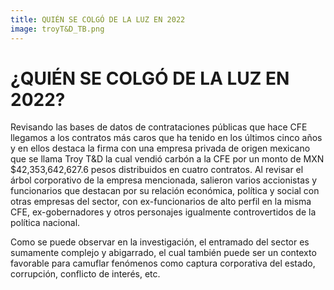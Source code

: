 ```yaml
---
title: QUIÉN SE COLGÓ DE LA LUZ EN 2022
image: troyT&D_TB.png
---
```


# ¿QUIÉN SE COLGÓ DE LA LUZ EN 2022?
Revisando las bases de datos de contrataciones públicas que hace CFE llegamos a los contratos más caros que ha tenido en los últimos cinco años y en ellos destaca la firma con una empresa privada de origen mexicano que se llama Troy T&D la cual vendió carbón a la CFE por un monto de MXN $42,353,642,627.6 pesos distribuidos en cuatro contratos. Al revisar el árbol corporativo de la empresa mencionada, salieron varios accionistas y funcionarios que destacan por su relación económica, política y social con otras empresas del sector, con ex-funcionarios de alto perfil en la misma CFE, ex-gobernadores y otros personajes igualmente controvertidos de la política nacional.

Como se puede observar en la investigación, el entramado del sector es sumamente complejo y abigarrado, el cual también puede ser un contexto favorable para camuflar fenómenos como captura corporativa del estado, corrupción, conflicto de interés, etc.